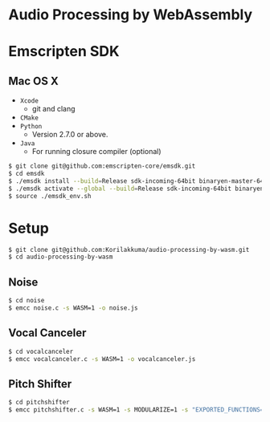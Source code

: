 Audio Processing by WebAssembly
======

# Emscripten SDK

## Mac OS X

- `Xcode`
  - git and clang
- `CMake`
- `Python`
  - Version 2.7.0 or above.
- `Java`
  - For running closure compiler (optional)

```bash
$ git clone git@github.com:emscripten-core/emsdk.git
$ cd emsdk
$ ./emsdk install --build=Release sdk-incoming-64bit binaryen-master-64bit  # Cost much time ...
$ ./emsdk activate --global --build=Release sdk-incoming-64bit binaryen-master-64bit
$ source ./emsdk_env.sh
```

# Setup

```bash
$ git clone git@github.com:Korilakkuma/audio-processing-by-wasm.git
$ cd audio-processing-by-wasm
```

## Noise

```bash
$ cd noise
$ emcc noise.c -s WASM=1 -o noise.js
```

## Vocal Canceler

```bash
$ cd vocalcanceler
$ emcc vocalcanceler.c -s WASM=1 -o vocalcanceler.js
```

## Pitch Shifter

```bash
$ cd pitchshifter
$ emcc pitchshifter.c -s WASM=1 -s MODULARIZE=1 -s "EXPORTED_FUNCTIONS=['_pitchshifter']" -s "EXTRA_EXPORTED_RUNTIME_METHODS=['ccall', 'cwrap']" -o pitchshifter.js
```
